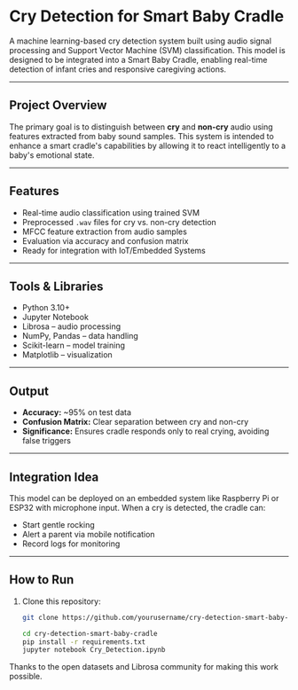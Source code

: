 # Cry Detection for Smart Baby Cradle 

A machine learning-based cry detection system built using audio signal processing and Support Vector Machine (SVM) classification. This model is designed to be integrated into a Smart Baby Cradle, enabling real-time detection of infant cries and responsive caregiving actions.

---

## Project Overview

The primary goal is to distinguish between **cry** and **non-cry** audio using features extracted from baby sound samples. This system is intended to enhance a smart cradle's capabilities by allowing it to react intelligently to a baby's emotional state.

---

## Features

- Real-time audio classification using trained SVM
- Preprocessed `.wav` files for cry vs. non-cry detection
- MFCC feature extraction from audio samples
- Evaluation via accuracy and confusion matrix
- Ready for integration with IoT/Embedded Systems

---

## Tools & Libraries

- Python 3.10+
- Jupyter Notebook
- Librosa – audio processing
- NumPy, Pandas – data handling
- Scikit-learn – model training
- Matplotlib – visualization


---

## Output

- **Accuracy:** ~95% on test data
- **Confusion Matrix:** Clear separation between cry and non-cry
- **Significance:** Ensures cradle responds only to real crying, avoiding false triggers

---

## Integration Idea

This model can be deployed on an embedded system like Raspberry Pi or ESP32 with microphone input. When a cry is detected, the cradle can:

- Start gentle rocking
- Alert a parent via mobile notification
- Record logs for monitoring

---

## How to Run

1. Clone this repository:
   ```bash
   git clone https://github.com/yourusername/cry-detection-smart-baby-cradle.git

   cd cry-detection-smart-baby-cradle
   pip install -r requirements.txt
   jupyter notebook Cry_Detection.ipynb


Thanks to the open datasets and Librosa community for making this work possible.



